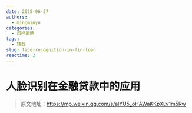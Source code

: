 ```yaml
---
date: 2025-06-27
authors:
  - mingminyu
categories:
  - 风控策略
tags:
  - 转载
slug: face-recognition-in-fin-loan
readtime: 2
---
```


# 人脸识别在金融贷款中的应用

> 原文地址：https://mp.weixin.qq.com/s/alYU5_oHAWaKKpXLv1m5Rw


